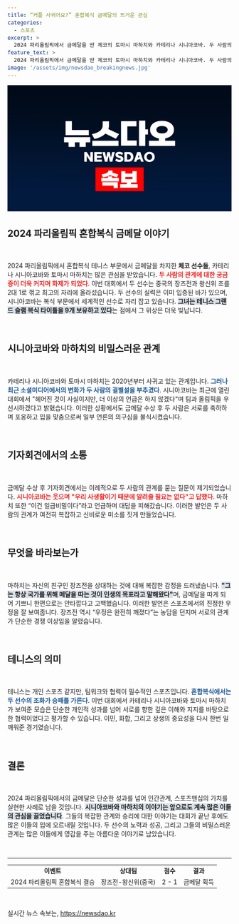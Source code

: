 ```yaml
---
title: “커플 사귀어요?” 혼합복식 금메달의 뜨거운 관심
categories:
  - 스포츠
excerpt: >
  2024 파리올림픽에서 금메달을 딴 체코의 토마시 마하치와 카테리나 시니아코바. 두 사람의 복잡한 사랑 이야기와 결별 소문으로 더욱 화제에! 그들의 관계는 여전히 미스터리… 클릭해서 진실을 밝혀보세요!
feature_text: >
  2024 파리올림픽에서 금메달을 딴 체코의 토마시 마하치와 카테리나 시니아코바. 두 사람의 복잡한 사랑 이야기와 결별 소문으로 더욱 화제에! 그들의 관계는 여전히 미스터리… 클릭해서 진실을 밝혀보세요!
image: '/assets/img/newsdao_breakingnews.jpg'
---
```


<p><img src="/assets/img/newsdao_breakingnews.jpg" alt="ranknews 속보" /></p>

<h2 data-ke-size="size26">2024 파리올림픽 혼합복식 금메달 이야기</h2>

<p data-ke-size="size16">&nbsp;</p>

<p>2024 파리올림픽에서 혼합복식 테니스 부문에서 금메달을 차지한 <b>체코 선수들</b>, 카테리나 시니아코바와 토마시 마하치는 많은 관심을 받았습니다. <b><span style="color: #ee2323;">두 사람의 관계에 대한 궁금증이 더욱 커지며 화제가 되었다</span></b>. 이번 대회에서 두 선수는 중국의 장즈전과 왕신위 조를 2대 1로 꺾고 최고의 자리에 올라섰습니다. 두 선수의 실력은 이미 입증된 바가 있으며, 시니아코바는 복식 부문에서 세계적인 선수로 자리 잡고 있습니다. <b><span style="background-color: #21538527;">그녀는 테니스 그랜드 슬램 복식 타이틀을 9개 보유하고 있다</span></b>는 점에서 그 위상은 더욱 빛납니다.</p>

<p data-ke-size="size16">&nbsp;</p>

<h2 data-ke-size="size26">시니아코바와 마하치의 비밀스러운 관계</h2>

<p data-ke-size="size16">&nbsp;</p>

<p>카테리나 시니아코바와 토마시 마하치는 2020년부터 사귀고 있는 관계입니다. <b><span style="color: #1a5490;">그러나 최근 소셜미디어에서의 변화가 두 사람의 결별설을 부추겼다</span></b>. 시니아코바는 최근에 열린 대회에서 "헤어진 것이 사실이지만, 더 이상의 언급은 하지 않겠다"며 팀과 올림픽을 우선시하겠다고 밝혔습니다. 이러한 상황에서도 금메달 수상 후 두 사람은 서로를 축하하며 포옹하고 입을 맞춤으로써 일부 언론의 의구심을 불식시켰습니다.</p>

<p data-ke-size="size16">&nbsp;</p>

<h2 data-ke-size="size26">기자회견에서의 소통</h2>

<p data-ke-size="size16">&nbsp;</p>

<p>금메달 수상 후 기자회견에서는 이례적으로 두 사람의 관계를 묻는 질문이 제기되었습니다. <b><span style="color: #ee2323;">시니아코바는 웃으며 "우리 사생활이기 때문에 알려줄 필요는 없다"고 답했다</span></b>. 마하치 또한 “이건 일급비밀이다”라고 언급하며 대답을 피해갔습니다. 이러한 발언은 두 사람의 관계가 여전히 복잡하고 신비로운 미소를 짓게 만들었습니다.</p>

<p data-ke-size="size16">&nbsp;</p>

<h2 data-ke-size="size26">무엇을 바라보는가</h2>

<p data-ke-size="size16">&nbsp;</p>

<p>마하치는 자신의 친구인 장즈전을 상대하는 것에 대해 복잡한 감정을 드러냈습니다. <b><span style="background-color: #21538527;">"그는 항상 국가를 위해 메달을 따는 것이 인생의 목표라고 말해왔다"</span></b>며, 금메달을 따게 되어 기쁘니 한편으로는 안타깝다고 고백했습니다. 이러한 발언은 스포츠에서의 진정한 우정을 잘 보여줍니다. 장즈전 역시 “우정은 완전히 깨졌다”는 농담을 던지며 서로의 관계가 단순한 경쟁 이상임을 알렸습니다.</p>

<p data-ke-size="size16">&nbsp;</p>

<h2 data-ke-size="size26">테니스의 의미</h2>

<p data-ke-size="size16">&nbsp;</p>

<p>테니스는 개인 스포츠 같지만, 팀워크와 협력이 필수적인 스포츠입니다. <b><span style="color: #1a5490;">혼합복식에서는 두 선수의 조화가 승패를 가른다</span></b>. 이번 대회에서 카테리나 시니아코바와 토마시 마하치가 보여준 모습은 단순한 개인적 성과를 넘어 서로를 향한 깊은 이해와 지지를 바탕으로 한 협력이었다고 평가할 수 있습니다. 이민, 화합, 그리고 상생의 중요성을 다시 한번 일깨워준 경기였습니다.</p>

<p data-ke-size="size16">&nbsp;</p>

<h2 data-ke-size="size26">결론</h2>

<p data-ke-size="size16">&nbsp;</p>

<p>2024 파리올림픽에서의 금메달은 단순한 성과를 넘어 인간관계, 스포츠맨십의 가치를 실현한 사례로 남을 것입니다. <b><span style="background-color: #21538527;">시니아코바와 마하치의 이야기는 앞으로도 계속 많은 이들의 관심을 끌었습니다</span></b>. 그들의 복잡한 관계와 승리에 대한 이야기는 대회가 끝난 후에도 많은 이들의 입에 오르내릴 것입니다. 두 선수의 노력과 성공, 그리고 그들의 비밀스러운 관계는 많은 이들에게 영감을 주는 아름다운 이야기로 남았습니다.</p>

<p data-ke-size="size16">&nbsp;</p>

<hr />

<table style="width: 100%">
<tr>
<td style="text-align: center; height: 17px;"><b>이벤트</b></td>
<td style="text-align: center; height: 17px;"><b>상대팀</b></td>
<td style="text-align: center; height: 17px;"><b>점수</b></td>
<td style="text-align: center; height: 17px;"><b>결과</b></td>
</tr>
<tr>
<td style="text-align: center; height: 17px;">2024 파리올림픽 혼합복식 결승</td>
<td style="text-align: center; height: 17px;">장즈전-왕신위(중국)</td>
<td style="text-align: center; height: 17px;">2 - 1</td>
<td style="text-align: center; height: 17px;">금메달 획득</td>
</tr>
</table>

<p data-ke-size="size16">&nbsp;</p>
실시간 뉴스 속보는, <a href="https://newsdao.kr" rel="dofollow">https://newsdao.kr</a>


